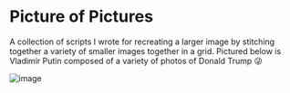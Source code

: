 # Picture of Pictures

A collection of scripts I wrote for recreating a larger image by stitching together a variety of smaller images together in a grid. Pictured below is Vladimir Putin composed of a variety of photos of Donald Trump 😜

![image](https://github.com/user-attachments/assets/07a2593f-08f5-44a2-a87f-67a94d1134b5)
